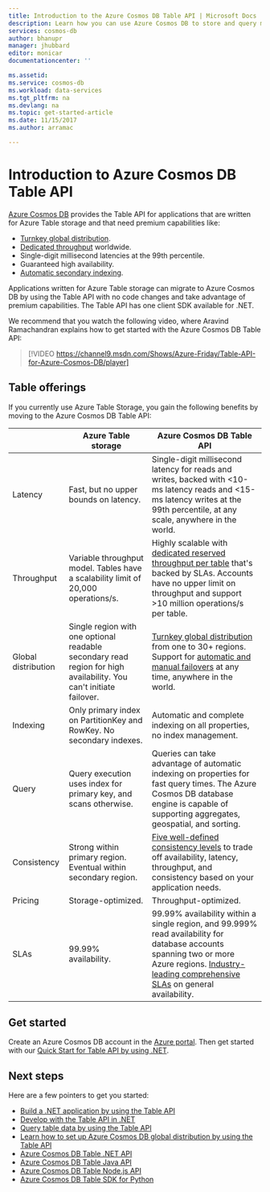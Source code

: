 ```yaml
---
title: Introduction to the Azure Cosmos DB Table API | Microsoft Docs
description: Learn how you can use Azure Cosmos DB to store and query massive volumes of key-value data with low latency by using the popular OSS MongoDB APIs.
services: cosmos-db
author: bhanupr
manager: jhubbard
editor: monicar
documentationcenter: ''

ms.assetid: 
ms.service: cosmos-db
ms.workload: data-services
ms.tgt_pltfrm: na
ms.devlang: na
ms.topic: get-started-article
ms.date: 11/15/2017
ms.author: arramac

---
```

# Introduction to Azure Cosmos DB Table API

[Azure Cosmos DB](introduction.md) provides the Table API for applications that are written for Azure Table storage and that need premium capabilities like:

* [Turnkey global distribution](distribute-data-globally.md).
* [Dedicated throughput](partition-data.md) worldwide.
* Single-digit millisecond latencies at the 99th percentile.
* Guaranteed high availability.
* [Automatic secondary indexing](http://www.vldb.org/pvldb/vol8/p1668-shukla.pdf).

Applications written for Azure Table storage can migrate to Azure Cosmos DB by using the Table API with no code changes and take advantage of premium capabilities. The Table API has one client SDK available for .NET.

We recommend that you watch the following video, where Aravind Ramachandran explains how to get started with the Azure Cosmos DB Table API:

> [!VIDEO https://channel9.msdn.com/Shows/Azure-Friday/Table-API-for-Azure-Cosmos-DB/player]
> 
> 

## Table offerings
If you currently use Azure Table Storage, you gain the following benefits by moving to the Azure Cosmos DB Table API:

| | Azure Table storage | Azure Cosmos DB Table API |
| --- | --- | --- |
| Latency | Fast, but no upper bounds on latency. | Single-digit millisecond latency for reads and writes, backed with <10-ms latency reads and <15-ms latency writes at the 99th percentile, at any scale, anywhere in the world. |
| Throughput | Variable throughput model. Tables have a scalability limit of 20,000 operations/s. | Highly scalable with [dedicated reserved throughput per table](request-units.md) that's backed by SLAs. Accounts have no upper limit on throughput and support >10 million operations/s per table. |
| Global distribution | Single region with one optional readable secondary read region for high availability. You can't initiate failover. | [Turnkey global distribution](distribute-data-globally.md) from one to 30+ regions. Support for [automatic and manual failovers](regional-failover.md) at any time, anywhere in the world. |
| Indexing | Only primary index on PartitionKey and RowKey. No secondary indexes. | Automatic and complete indexing on all properties, no index management. |
| Query | Query execution uses index for primary key, and scans otherwise. | Queries can take advantage of automatic indexing on properties for fast query times. The Azure Cosmos DB database engine is capable of supporting aggregates, geospatial, and sorting. |
| Consistency | Strong within primary region. Eventual within secondary region. | [Five well-defined consistency levels](consistency-levels.md) to trade off availability, latency, throughput, and consistency based on your application needs. |
| Pricing | Storage-optimized. | Throughput-optimized. |
| SLAs | 99.99% availability. | 99.99% availability within a single region, and 99.999% read availability for database accounts spanning two or more Azure regions. [Industry-leading comprehensive SLAs](https://azure.microsoft.com/support/legal/sla/cosmos-db/) on general availability. |

## Get started

Create an Azure Cosmos DB account in the [Azure portal](https://portal.azure.com). Then get started with our [Quick Start for Table API by using .NET](create-table-dotnet.md). 

## Next steps

Here are a few pointers to get you started:
* [Build a .NET application by using the Table API](create-table-dotnet.md)
* [Develop with the Table API in .NET](tutorial-develop-table-dotnet.md)
* [Query table data by using the Table API](tutorial-query-table.md)
* [Learn how to set up Azure Cosmos DB global distribution by using the Table API](tutorial-global-distribution-table.md)
* [Azure Cosmos DB Table .NET API](table-sdk-dotnet.md)
* [Azure Cosmos DB Table Java API](table-sdk-java.md)
* [Azure Cosmos DB Table Node.js API](table-sdk-nodejs.md)
* [Azure Cosmos DB Table SDK for Python](table-sdk-python.md)

